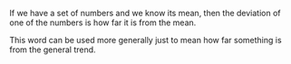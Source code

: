 If we have a set of numbers and we know its mean, then the deviation of
one of the numbers is how far it is from the mean.

This word can be used more generally just to mean how far something is
from the general trend.

